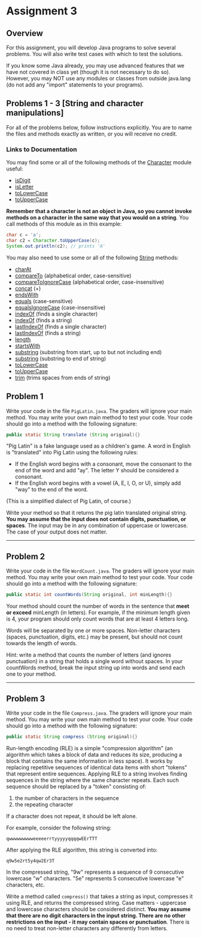 # Assignment 3

## Overview

For this assignment, you will develop Java programs to solve several problems. You will also write test cases with which to test the solutions.

If you know some Java already, you may use advanced features that we have not covered in class yet (though it is not necessary to do so). However, you may NOT use any modules or classes from outside java.lang (do not add any "import" statements to your programs).

## Problems 1 - 3 [String and character manipulations]

For all of the problems below, follow instructions explicitly. You are to name the files and methods exactly as written, or you will receive no credit.

### Links to Documentation

You may find some or all of the following methods of the [Character](https://docs.oracle.com/javase/9/docs/api/java/lang/Character.html) module useful:

-  [isDigit](https://docs.oracle.com/javase/9/docs/api/java/lang/Character.html#isDigit-char-)
-  [isLetter](https://docs.oracle.com/javase/9/docs/api/java/lang/Character.html#isLetter-char-)
-  [toLowerCase](https://docs.oracle.com/javase/9/docs/api/java/lang/Character.html#toLowerCase-char-)
-  [toUpperCase](https://docs.oracle.com/javase/9/docs/api/java/lang/Character.html#toUpperCase-char-)

**Remember that a character is not an object in Java, so you cannot invoke methods on a character in the same way that you would on a string**. You call methods of this module as in this example:

```java
char c = 'a';
char c2 = Character.toUpperCase(c);
System.out.println(c2); // prints 'A'
```

You may also need to use some or all of the following [String](https://docs.oracle.com/javase/9/docs/api/java/lang/String.html#) methods:

-  [charAt](https://docs.oracle.com/javase/9/docs/api/java/lang/String.html#charAt-int-)
-  [compareTo](https://docs.oracle.com/javase/9/docs/api/java/lang/String.html#compareTo-java.lang.String-) (alphabetical order, case-sensitive)
-  [compareToIgnoreCase](https://docs.oracle.com/javase/9/docs/api/java/lang/String.html#compareToIgnoreCase-java.lang.String-) (alphabetical order, case-insensitive)
-  [concat](https://docs.oracle.com/javase/9/docs/api/java/lang/String.html#concat-java.lang.String-) (+)
-  [endsWith](https://docs.oracle.com/javase/9/docs/api/java/lang/String.html#endsWith-java.lang.String-)
-  [equals](https://docs.oracle.com/javase/9/docs/api/java/lang/String.html#equals-java.lang.Object-) (case-sensitive)
-  [equalsIgnoreCase](https://docs.oracle.com/javase/9/docs/api/java/lang/String.html#equalsIgnoreCase-java.lang.String-) (case-insensitive)
-  [indexOf](https://docs.oracle.com/javase/9/docs/api/java/lang/String.html#indexOf-int-) (finds a single character)
-  [indexOf](https://docs.oracle.com/javase/9/docs/api/java/lang/String.html#indexOf-java.lang.String-int-) (finds a string)
-  [lastIndexOf](https://docs.oracle.com/javase/9/docs/api/java/lang/String.html#lastIndexOf-int-) (finds a single character)
-  [lastIndexOf](https://docs.oracle.com/javase/9/docs/api/java/lang/String.html#lastIndexOf-int-int-) (finds a string)
-  [length](https://docs.oracle.com/javase/9/docs/api/java/lang/String.html#length--)
-  [startsWith](https://docs.oracle.com/javase/9/docs/api/java/lang/String.html#startsWith-java.lang.String-)
-  [substring](https://docs.oracle.com/javase/9/docs/api/java/lang/String.html#substring-int-int-) (substring from start, up to but not including end)
-  [substring](https://docs.oracle.com/javase/9/docs/api/java/lang/String.html#substring-int-) (substring to end of string)
-  [toLowerCase](https://docs.oracle.com/javase/9/docs/api/java/lang/String.html#toLowerCase--)
-  [toUpperCase](https://docs.oracle.com/javase/9/docs/api/java/lang/String.html#toUpperCase--)
-  [trim](https://docs.oracle.com/javase/9/docs/api/java/lang/String.html#trim--) (trims spaces from ends of string)

## Problem 1

Write your code in the file `PigLatin.java`. The graders will ignore your main method. You may write your own main method to test your code. Your code should go into a method with the following signature:

```java
public static String translate (String original){}
```

"Pig Latin" is a fake language used as a children's game. A word in English is "translated" into Pig Latin using the following rules:

-  If the English word begins with a consonant, move the consonant to the end of the word and add "ay". The letter Y should be considered a consonant.
-  If the English word begins with a vowel (A, E, I, O, or U), simply add "way" to the end of the word.

(This is a simplified dialect of Pig Latin, of course.)

Write your method so that it returns the pig latin translated original string. **You may assume that the input does not contain digits, punctuation, or spaces**. The input may be in any combination of uppercase or lowercase. The case of your output does not matter.

---

## Problem 2

Write your code in the file `WordCount.java`. The graders will ignore your main method. You may write your own main method to test your code. Your code should go into a method with the following signature:

```java
public static int countWords(String original, int minLength){}
```

Your method should count the number of words in the sentence that **meet or exceed** minLength (in letters). For example, if the minimum length given is 4, your program should only count words that are at least 4 letters long.

Words will be separated by one or more spaces. Non-letter characters (spaces, punctuation, digits, etc.) may be present, but should not count towards the length of words.

Hint: write a method that counts the number of letters (and ignores punctuation) in a string that holds a single word without spaces. In your countWords method, break the input string up into words and send each one to your method.

---

## Problem 3

Write your code in the file `Compress.java`. The graders will ignore your main method. You may write your own main method to test your code. Your code should go into a method with the following signature:

```java
public static String compress (String original){}
```

Run-length encoding (RLE) is a simple "compression algorithm" (an algorithm which takes a block of data and reduces its size, producing a block that contains the same information in less space). It works by replacing repetitive sequences of identical data items with short "tokens" that represent entire sequences. Applying RLE to a string involves finding sequences in the string where the same character repeats. Each such sequence should be replaced by a "token" consisting of:

1. the number of characters in the sequence
2. the repeating character

If a character does not repeat, it should be left alone.

For example, consider the following string:

```
qwwwwwwwwweeeeerrtyyyyyqqqqwEErTTT
```

After applying the RLE algorithm, this string is converted into:

```
q9w5e2rt5y4qw2Er3T
```

In the compressed string, "9w" represents a sequence of 9 consecutive lowercase "w" characters. "5e" represents 5 consecutive lowercase "e" characters, etc.

Write a method called `compress()` that takes a string as input, compresses it using RLE, and returns the compressed string. Case matters - uppercase and lowercase characters should be considered distinct. **You may assume that there are no digit characters in the input string. There are no other restrictions on the input - it may contain spaces or punctuation**. There is no need to treat non-letter characters any differently from letters.
